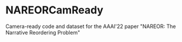 # NAREORCamReady
Camera-ready code and dataset for the AAAI'22 paper "NAREOR: The Narrative Reordering Problem"
